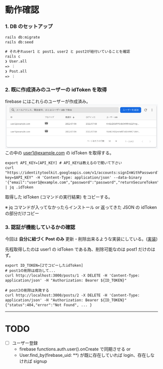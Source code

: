 # 動作確認

### 1. DB のセットアップ

```shell
rails db:migrate
rails db:seed
```

```shell
# それぞれuser1 と post1、user2 と post2が紐付いていることを確認
rails c
❯ User.all
=> ︙
❯ Post.all
=> ︙
```

### 2. 既に作成済みのユーザーの idToken を取得

firebase にはこれらのユーザーが作成済み。
![](./docs/firebase_auth.png)
この中の user1@example.com の idToken を取得する。

```shell
export API_KEY=[API_KEY] # API_KEYは教えるので聞いて下さい
curl "https://identitytoolkit.googleapis.com/v1/accounts:signInWithPassword?key=$API_KEY" -H 'Content-Type: application/json' --data-binary '{"email":"user1@example.com","password":"password","returnSecureToken":true}' | jq .idToken
```

取得した idToken (コマンドの実行結果) をコピーする。

※ jq コマンドが入ってなかったらインストール or 返ってきた JSON の idToken の部分だけコピー

### 3. 認証が機能しているかの確認

今回は **自分に紐づく Post のみ** 更新・削除出来るような実装にしている。([実装](https://github.com/yamosan/coco-rails-react-example/blob/firebase-auth/server/app/controllers/posts_controller.rb))

先程取得したのは user1 の idToken である為、削除可能なのは post1 だけのはず。

```shell
export ID_TOKEN=[2でコピーしたidToken]
# post1の削除は成功して...
curl http://localhost:3000/posts/1 -X DELETE -H 'Content-Type: application/json' -H "Authorization: Bearer ${ID_TOKEN}"

# post2の削除は失敗する
curl http://localhost:3000/posts/2 -X DELETE -H 'Content-Type: application/json' -H "Authorization: Bearer ${ID_TOKEN}"
{"status":404,"error":"Not Found", ... }
```

---

# TODO

- [ ] ユーザー登録
  - firebase functions.auth.user().onCreate で同期させる or
  - User.find_by(firebase_uid: \*\*) が既に存在していれば login、存在しなければ signup
